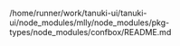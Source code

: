 /home/runner/work/tanuki-ui/tanuki-ui/node_modules/mlly/node_modules/pkg-types/node_modules/confbox/README.md